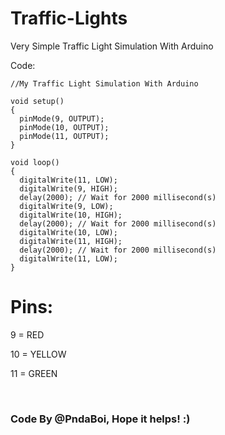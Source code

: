 # Traffic-Lights
Very Simple Traffic Light Simulation With Arduino

Code:

    //My Traffic Light Simulation With Arduino
    
    void setup()
    {
      pinMode(9, OUTPUT);
      pinMode(10, OUTPUT);
      pinMode(11, OUTPUT);
    }

    void loop()
    {
      digitalWrite(11, LOW);
      digitalWrite(9, HIGH);
      delay(2000); // Wait for 2000 millisecond(s)
      digitalWrite(9, LOW);
      digitalWrite(10, HIGH);
      delay(2000); // Wait for 2000 millisecond(s)
      digitalWrite(10, LOW);
      digitalWrite(11, HIGH);
      delay(2000); // Wait for 2000 millisecond(s)
      digitalWrite(11, LOW);
    }

# Pins:

9 = RED

10 = YELLOW

11 = GREEN

<br>

### Code By @PndaBoi, Hope it helps! :)

